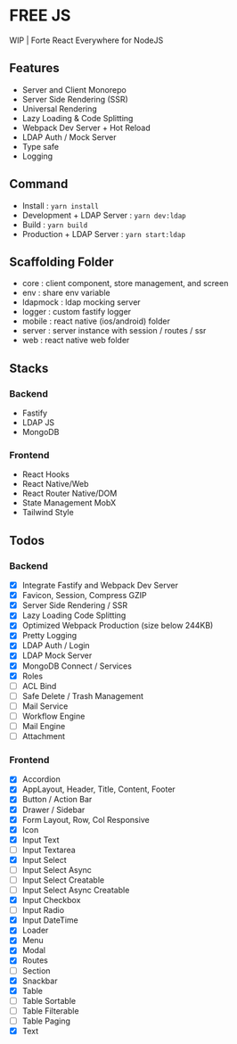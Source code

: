 # FREE JS

WIP | Forte React Everywhere for NodeJS

## Features

- Server and Client Monorepo
- Server Side Rendering (SSR)
- Universal Rendering
- Lazy Loading & Code Splitting
- Webpack Dev Server + Hot Reload
- LDAP Auth / Mock Server
- Type safe
- Logging

## Command

- Install : `yarn install`
- Development + LDAP Server : `yarn dev:ldap`
- Build : `yarn build`
- Production + LDAP Server : `yarn start:ldap`

## Scaffolding Folder

- core : client component, store management, and screen
- env : share env variable
- ldapmock : ldap mocking server
- logger : custom fastify logger
- mobile : react native (ios/android) folder
- server : server instance with session / routes / ssr
- web : react native web folder

## Stacks

### Backend

- Fastify
- LDAP JS
- MongoDB

### Frontend

- React Hooks
- React Native/Web
- React Router Native/DOM
- State Management MobX
- Tailwind Style

## Todos

### Backend

- [x] Integrate Fastify and Webpack Dev Server
- [x] Favicon, Session, Compress GZIP
- [x] Server Side Rendering / SSR
- [x] Lazy Loading Code Splitting
- [x] Optimized Webpack Production (size below 244KB)
- [x] Pretty Logging
- [x] LDAP Auth / Login
- [x] LDAP Mock Server
- [x] MongoDB Connect / Services
- [x] Roles
- [ ] ACL Bind
- [ ] Safe Delete / Trash Management
- [ ] Mail Service
- [ ] Workflow Engine
- [ ] Mail Engine
- [ ] Attachment

### Frontend

- [x] Accordion
- [x] AppLayout, Header, Title, Content, Footer
- [x] Button / Action Bar
- [x] Drawer / Sidebar
- [x] Form Layout, Row, Col Responsive
- [x] Icon
- [x] Input Text
- [ ] Input Textarea
- [x] Input Select
- [ ] Input Select Async
- [ ] Input Select Creatable
- [ ] Input Select Async Creatable
- [x] Input Checkbox
- [ ] Input Radio
- [x] Input DateTime
- [x] Loader
- [x] Menu
- [x] Modal
- [x] Routes
- [ ] Section
- [x] Snackbar
- [x] Table
- [ ] Table Sortable
- [ ] Table Filterable
- [ ] Table Paging
- [x] Text
